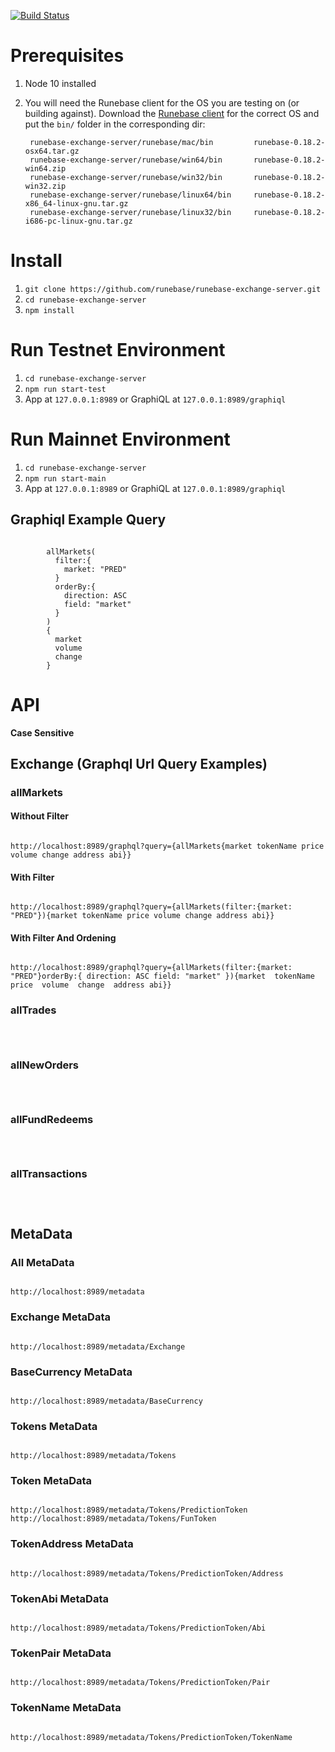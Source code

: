[![Build Status](https://travis-ci.org/runebase/runebase-exchange-server.svg?branch=master)](https://travis-ci.org/runebase/runebase-exchange-server)

# Prerequisites
1. Node 10 installed
2. You will need the Runebase client for the OS you are testing on (or building against). Download the [Runebase client](https://github.com/runebase/runebase/releases) for the correct OS and put the `bin/` folder in the corresponding dir:

        runebase-exchange-server/runebase/mac/bin         runebase-0.18.2-osx64.tar.gz
        runebase-exchange-server/runebase/win64/bin       runebase-0.18.2-win64.zip
        runebase-exchange-server/runebase/win32/bin       runebase-0.18.2-win32.zip
        runebase-exchange-server/runebase/linux64/bin     runebase-0.18.2-x86_64-linux-gnu.tar.gz
        runebase-exchange-server/runebase/linux32/bin     runebase-0.18.2-i686-pc-linux-gnu.tar.gz

# Install
1. `git clone https://github.com/runebase/runebase-exchange-server.git`
2. `cd runebase-exchange-server`
3. `npm install`

# Run Testnet Environment
1. `cd runebase-exchange-server`
2. `npm run start-test`
3. App at `127.0.0.1:8989` or GraphiQL at `127.0.0.1:8989/graphiql`

# Run Mainnet Environment
1. `cd runebase-exchange-server`
2. `npm run start-main`
3. App at `127.0.0.1:8989` or GraphiQL at `127.0.0.1:8989/graphiql`

## Graphiql Example Query

```

		allMarkets(
          filter:{
            market: "PRED"
          }
          orderBy:{
            direction: ASC
            field: "market"
          }
        )
        {
          market
          volume
          change
        }

```


# API

**Case Sensitive**

## Exchange (Graphql Url Query Examples)

### allMarkets

#### Without Filter

```

http://localhost:8989/graphql?query={allMarkets{market tokenName price volume change address abi}}

```

#### With Filter

```

http://localhost:8989/graphql?query={allMarkets(filter:{market: "PRED"}){market tokenName price volume change address abi}}

```

#### With Filter And Ordening

```

http://localhost:8989/graphql?query={allMarkets(filter:{market: "PRED"}orderBy:{ direction: ASC field: "market" }){market  tokenName  price  volume  change  address abi}}

```

### allTrades

```



```

### allNewOrders

```



```

### allFundRedeems

```



```

### allTransactions

```



```


## MetaData

### All MetaData

```

http://localhost:8989/metadata

```

### Exchange MetaData

```

http://localhost:8989/metadata/Exchange

```

### BaseCurrency MetaData

```

http://localhost:8989/metadata/BaseCurrency

```

### Tokens MetaData

```

http://localhost:8989/metadata/Tokens

```

### Token MetaData

```

http://localhost:8989/metadata/Tokens/PredictionToken
http://localhost:8989/metadata/Tokens/FunToken

```

### TokenAddress MetaData

```

http://localhost:8989/metadata/Tokens/PredictionToken/Address

```

### TokenAbi MetaData

```

http://localhost:8989/metadata/Tokens/PredictionToken/Abi

```

### TokenPair MetaData

```

http://localhost:8989/metadata/Tokens/PredictionToken/Pair

```

### TokenName MetaData

```

http://localhost:8989/metadata/Tokens/PredictionToken/TokenName

```